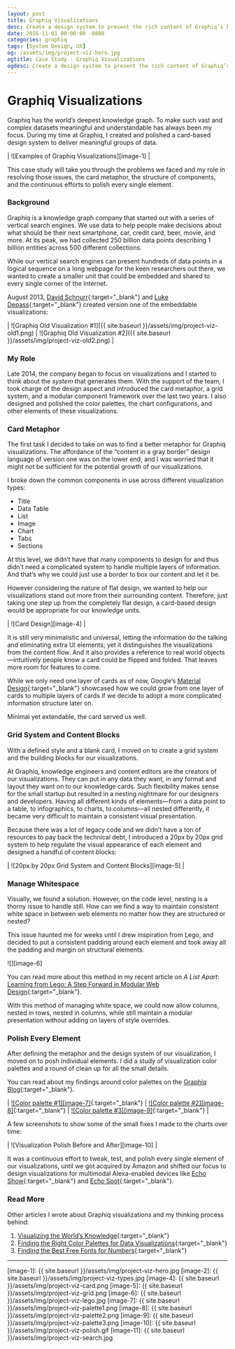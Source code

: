 ```yaml
---
layout: post
title: Graphiq Visualizations
desc: Create a design system to present the rich content of Graphiq’s knowledge graph onto digestible and embeddable knowledge units.
date: 2016-11-01 00:00:00 -0800
categories: graphiq
tags: [System Design, UX]
og: /assets/img/project-viz-hero.jpg
ogtitle: Case Study - Graphiq Visualizations
ogdesc: Create a design system to present the rich content of Graphiq’s knowledge graph onto digestible and embeddable knowledge units.
---
```


# Graphiq Visualizations

Graphiq has the world’s deepest knowledge graph. To make such vast and complex datasets meaningful and understandable has always been my focus. During my time at Graphiq, I created and polished a card-based design system to deliver meaningful groups of data. 

| ![Examples of Graphiq Visualizations][image-1] |

This case study will take you through the problems we faced and my role in resolving those issues, the card metaphor, the structure of components, and the continuous efforts to polish every single element.

### Background

Graphiq is a knowledge graph company that started out with a series of vertical search engines. We use data to help people make decisions about what should be their next smartphone, car, credit card, beer, movie, and more. At its peak, we had collected 250 billion data points describing 1 billion entities across 500 different collections.

While our vertical search engines can present hundreds of data points in a logical sequence on a long webpage for the keen researchers out there, we wanted to create a smaller unit that could be embedded and shared to every single corner of the Internet.

August 2013, [David Schnurr][2]{:target="\_blank"} and [Luke Depass](https://twitter.com/lukedepass){:target="\_blank"} created version one of the embeddable visualizations:

| ![Graphiq Old Visualization #1]({{ site.baseurl }}/assets/img/project-viz-old1.png) | ![Graphiq Old Visualization #2]({{ site.baseurl }}/assets/img/project-viz-old2.png) |


### My Role

Late 2014, the company began to focus on visualizations and I started to think about the _system_ that generates them. With the support of the team, I took charge of the design aspect and introduced the card metaphor, a grid system, and a modular component framework over the last two years. I also designed and polished the color palettes, the chart configurations, and other elements of these visualizations.

### Card Metaphor

The first task I decided to take on was to find a better metaphor for Graphiq visualizations. The affordance of the “content in a gray border” design language of version one was on the lower end, and I was worried that it might not be sufficient for the potential growth of our visualizations.

I broke down the common components in use across different visualization types:

<ul class="post-ul-two-col">
    <li>Title</li>
    <li>Data Table</li>
    <li>List</li>
    <li>Image</li>
    <li>Chart</li>
    <li>Tabs</li>
    <li>Sections</li>
</ul>

At this level, we didn’t have that many components to design for and thus didn’t need a complicated system to handle multiple layers of information. And that’s why we could just use a border to box our content and let it be.

However considering the nature of flat design, we wanted to help our visualizations stand out more from their surrounding content. Therefore, just taking one step up from the completely flat design, a card-based design would be appropriate for our knowledge units.

| ![Card Design][image-4] |

It is still very minimalistic and universal, letting the information do the talking and eliminating extra <span class="small-caps">UI</span> elements; yet it distinguishes the visualizations from the content flow. And it also provides a reference to real world objects—intuitively people know a card could be flipped and folded. That leaves more room for features to come.

While we only need one layer of cards as of now, Google’s [Material Design][3]{:target="\_blank"} showcased how we could grow from one layer of cards to multiple layers of cards if we decide to adopt a more complicated information structure later on.

Minimal yet extendable, the card served us well.

### Grid System and Content Blocks

With a defined style and a blank card, I moved on to create a grid system and the building blocks for our visualizations. 

At Graphiq, knowledge engineers and content editors are the creators of our visualizations. They can put in any data they want, in any format and layout they want on to our knowledge cards. Such flexibility makes sense for the small startup but resulted in a nesting nightmare for our designers and developers. Having all different kinds of elements—from a data point to a table, to infographics, to charts, to columns—all nested differently, it became very difficult to maintain a consistent visual presentation.

Because there was a lot of legacy code and we didn’t have a ton of resources to pay back the technical debt, I introduced a 20px by 20px grid system to help regulate the visual appearance of each element and designed a handful of content blocks:

| ![20px by 20px Grid System and Content Blocks][image-5] |

### Manage Whitespace

Visually, we found a solution. However, on the code level, nesting is a thorny issue to handle still. How can we find a way to maintain consistent white space in between web elements no matter how they are structured or nested? 

This issue haunted me for weeks until I drew inspiration from Lego, and decided to put a consistent padding around each element and took away all the padding and margin on structural elements. 

![][image-6]

You can read more about this method in my recent article on _A List Apart_:
[Learning from Lego: A Step Forward in Modular Web Design][4]{:target="\_blank"}.

With this method of managing white space, we could now allow columns, nested in rows, nested in columns, while still maintain a modular presentation without adding on layers of style overrides.

### Polish Every Element

After defining the metaphor and the design system of our visualization, I moved on to posh individual elements. I did a study of visualization color palettes and a round of clean up for all the small details.

You can read about my findings around color palettes on the [Graphiq Blog][5]{:target="\_blank"}.

| [![Color palette #1][image-7]][6]{:target="\_blank"} | [![Color palette #2][image-8]][7]{:target="\_blank"} | [![Color palette #3][image-9]][8]{:target="\_blank"} |

A few screenshots to show some of the small fixes I made to the charts over time:

| ![Visualization Polish Before and After][image-10] |

It was a continuous effort to tweak, test, and polish every single element of our visualizations, until we got acquired by Amazon and shifted our focus to design visualizations for multimodal Alexa-enabled devices like [Echo Show][16]{:target="\_blank"} and [Echo Spot][17]{:target="\_blank"}.

### Read More

Other articles I wrote about Graphiq visualizations and my thinking process behind:

1. [Visualizing the World’s Knowledge][13]{:target="\_blank"}
2. [Finding the Right Color Palettes for Data Visualizations][14]{:target="\_blank"}
3. [Finding the Best Free Fonts for Numbers][15]{:target="\_blank"}

----

[1]:	https://www.graphiq.com/vertical-search
[2]:	https://twitter.com/dschnr
[3]:	https://material.io/
[4]:	http://alistapart.com/article/learning-from-lego-a-step-forward-in-modular-web-design
[5]:	https://blog.graphiq.com/finding-the-right-color-palettes-for-data-visualizations-fcd4e707a283
[6]:	https://blog.graphiq.com/finding-the-right-color-palettes-for-data-visualizations-fcd4e707a283
[7]:	https://blog.graphiq.com/finding-the-right-color-palettes-for-data-visualizations-fcd4e707a283
[8]:	https://blog.graphiq.com/finding-the-right-color-palettes-for-data-visualizations-fcd4e707a283
[9]:	mailto:i@samanthaz.me
[10]:	https://twitter.com/intent/tweet?text=@moyicat
[11]:	//graphiq.com/search
[12]:	//graphiq.com/search
[13]:	https://blog.graphiq.com/visualizing-the-world-s-knowledge-5ca14f098454
[14]:	https://blog.graphiq.com/finding-the-right-color-palettes-for-data-visualizations-fcd4e707a283
[15]:	https://blog.graphiq.com/finding-the-best-free-fonts-for-numbers-25c54002a895
[16]:	https://www.amazon.com/dp/B077SXWSRP
[17]:	https://www.amazon.com/dp/B073SQYXTW


[image-1]:	{{ site.baseurl }}/assets/img/project-viz-hero.jpg
[image-2]:	{{ site.baseurl }}/assets/img/project-viz-types.jpg
[image-4]:	{{ site.baseurl }}/assets/img/project-viz-card.png
[image-5]:	{{ site.baseurl }}/assets/img/project-viz-grid.png
[image-6]:	{{ site.baseurl }}/assets/img/project-viz-lego.jpg
[image-7]:	{{ site.baseurl }}/assets/img/project-viz-palette1.png
[image-8]:	{{ site.baseurl }}/assets/img/project-viz-palette2.png
[image-9]:	{{ site.baseurl }}/assets/img/project-viz-palette3.png
[image-10]:	{{ site.baseurl }}/assets/img/project-viz-polish.gif
[image-11]:	{{ site.baseurl }}/assets/img/project-viz-search.jpg